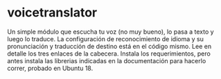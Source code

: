 # voicetranslator

Un simple módulo que escucha tu voz (no muy bueno), lo pasa a texto y luego lo traduce.
La configuración de reconocimiento de idioma y su pronunciación y traducción de destino
está en el código mismo. Lee en detalle los tres enlaces de la cabecera. 
Instala los requerimientos, pero antes instala las librerias indicadas en la documentación
para hacerlo correr, probado en Ubuntu 18.
